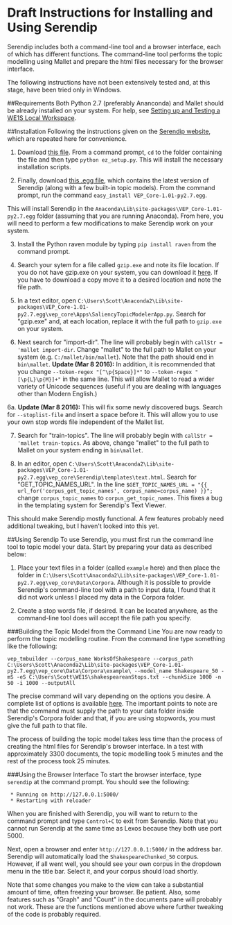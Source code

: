 # Draft Instructions for Installing and Using Serendip

Serendip includes both a command-line tool and a browser interface, each of which has different functions. The command-line tool performs the topic modelling using Mallet and prepare the html files necessary for the browser interface.

The following instructions have not been extensively tested and, at this stage, have been tried only in Windows.

##Requirements
Both Python 2.7 (preferably Ananconda) and Mallet should be already installed on your system. For help, see [Setting up and Testing a WE1S Local Workspace](https://github.com/scottkleinman/WE1S/blob/master/we1s-test/README.md).

##Installation
Following the instructions given on the [Serendip website](), which are repeated here for convenience.

1. Download [this file](https://bootstrap.pypa.io/ez_setup.py). From a command prompt, `cd` to the folder containing the file and then type `python ez_setup.py`. This will install the necessary installation scripts.

2. Finally, download [this .egg file](https://www.dropbox.com/s/md0iuheonf4ryiu/VEP_Core-1.01-py2.7.egg?dl=0), which contains the latest version of Serendip (along with a few built-in topic models). From the command prompt, run the command `easy_install VEP_Core-1.01-py2.7.egg`.

This will install Serendip in the `Anaconda\Lib\site-packages\VEP_Core-1.01-py2.7.egg` folder (assuming that you are running Anaconda). From here, you will need to perform a few modifications to make Serendip work on your system.

3. Install the Python raven module by typing `pip install raven` from the command prompt.

4. Search your sytem for a file called `gzip.exe` and note its file location. If you do not have gzip.exe on your system, you can download it [here](http://gnuwin32.sourceforge.net/packages/gzip.htm). If you have to download a copy move it to a desired location and note the file path.

5. In a text editor, open `C:\Users\Scott\Anaconda2\Lib\site-packages\VEP_Core-1.01-py2.7.egg\vep_core\Apps\SaliencyTopicModelerApp.py`. Search for "gzip.exe" and, at each location, replace it with the full path to `gzip.exe` on your system.

6. Next search for "import-dir". The line will probably begin with `callStr = 'mallet import-dir`. Change "mallet" to the full path to Mallet on your system (e.g. `C:/mallet/bin/mallet`). Note that the path should end in `bin\mallet`. **Update (Mar 8 2016):** In addition, it is recommended that you change `--token-regex "[^\p{Space}]*"` to `--token-regex "[\p{L}\p{M}]+"` in the same line. This will allow Mallet to read a wider variety of Unicode sequences (useful if you are dealing with languages other than Modern English.)

6a. **Update (Mar 8 2016):** This will fix some newly discovered bugs. Search for `--stoplist-file` and insert a space before it. This will allow you to use your own stop words file independent of the Mallet list.

7. Search for "train-topics". The line will probably begin with `callStr = 'mallet train-topics`. As above, change "mallet" to the full path to Mallet on your system ending in `bin\mallet`.

8. In an editor, open `C:\Users\Scott\Anaconda2\Lib\site-packages\VEP_Core-1.01-py2.7.egg\vep_core\Serendip\templates\text.html`. Search for "GET_TOPIC_NAMES_URL". In the line `$GET_TOPIC_NAMES_URL = "{{ url_for('corpus_get_topic_names', corpus_name=corpus_name) }}";` change `corpus_topic_names` to `corpus_get_topic_names`. This fixes a bug in the templating system for Serendip's Text Viewer.

This should make Serendip mostly functional. A few features probably need additional tweaking, but I haven't looked into this yet.

##Using Serendip
To use Serendip, you must first run the command line tool to topic model your data. Start by preparing your data as described below:

1. Place your text files in a folder (called `example` here) and then place the folder in  `C:\Users\Scott\Anaconda2\Lib\site-packages\VEP_Core-1.01-py2.7.egg\vep_core\Data\Corpora`. Although it is possible to provide Serendip's command-line tool with a path to input data, I found that it did not work unless I placed my data in the Corpora folder.

2. Create a stop words file, if desired. It can be located anywhere, as the command-line tool does will accept the file path you specify.

###Building the Topic Model from the Command Line
You are now ready to perform the topic modelling routine. From the command line type something like the following:

`vep_tmbuilder --corpus_name WorksOfShakespeare --corpus_path C:\Users\Scott\Anaconda2\Lib\site-packages\VEP_Core-1.01-py2.7.egg\vep_core\Data\Corpora\example\ --model_name Shakespeare_50 -mS -eS C:\Users\Scott\WE1S\shakespeareanStops.txt --chunkSize 1000 -n 50 -i 1000 --outputAll`

The precise command will vary depending on the options you desire. A complete list of options is available [here](http://vep.cs.wisc.edu/serendip/#gettingStarted). The important points to note are that the command must supply the path to your data folder inside Serendip's Corpora folder and that, if you are using stopwords, you must give the full path to that file.

The process of building the topic model takes less time than the process of creating the html files for Serendip's browser interface. In a test with approximately 3300 documents, the topic modelling took 5 minutes and the rest of the process took 25 minutes.

###Using the Browser Interface
To start the browser interface, type `serendip` at the command prompt. You should see the following:

```
 * Running on http://127.0.0.1:5000/
 * Restarting with reloader
```

When you are finished with Serendip, you will want to return to the command prompt and type `Control+C` to exit from Serendip. Note that you cannot run Serendip at the same time as Lexos because they both use port 5000.

Next, open a browser and enter `http://127.0.0.1:5000/` in the address bar. Serendip will automatically load the `ShakespeareChunked_50` corpus. However, if all went well, you should see your own corpus in the dropdown menu in the title bar. Select it, and your corpus should load shortly.

Note that some changes you make to the view can take a substantial amount of time, often freezing your browser. Be patient. Also, some features such as "Graph" and "Count" in the documents pane will probably not work. These are the functions mentioned above where further tweaking of the code is probably required.